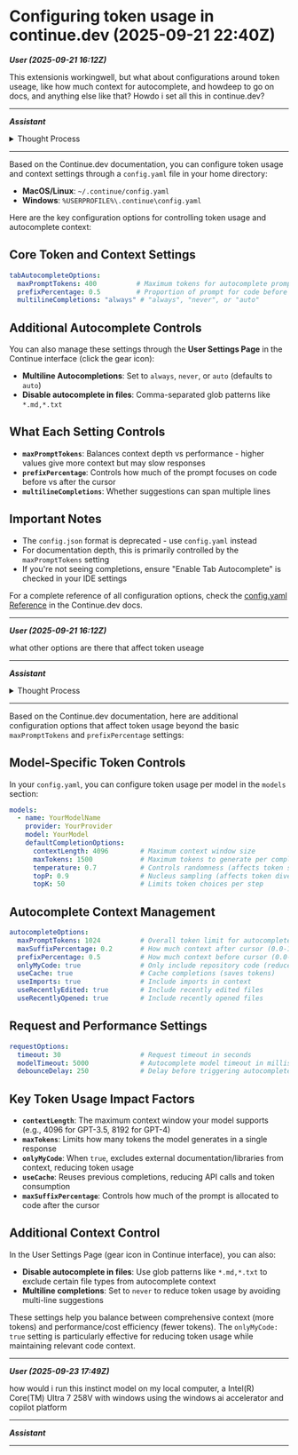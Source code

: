 <!-- Generated by SpecStory -->

# Configuring token usage in continue.dev (2025-09-21 22:40Z)

_**User (2025-09-21 16:12Z)**_

This extensionis workingwell, but what about configurations around token useage, like how much context for autocomplete, and howdeep to go on docs, and anything else like that? Howdo i set all this in continue.dev?

---

_**Assistant**_

<think><details><summary>Thought Process</summary>The user is asking about configuring token usage and context settings in Continue.dev. From the web search results I have, I can see that this is about configuring the autocomplete behavior in Continue.dev.


## Investigating Continue.dev settings  
- The user wants to configure token usage and context settings in Continue.dev.  
- This involves adjusting autocomplete behavior within the Continue.dev platform.</details></think>

---

Based on the Continue.dev documentation, you can configure token usage and context settings through a `config.yaml` file in your home directory:

- **MacOS/Linux**: `~/.continue/config.yaml`
- **Windows**: `%USERPROFILE%\.continue\config.yaml`

Here are the key configuration options for controlling token usage and autocomplete context:

## Core Token and Context Settings

```yaml
tabAutocompleteOptions:
  maxPromptTokens: 400          # Maximum tokens for autocomplete prompt
  prefixPercentage: 0.5         # Proportion of prompt for code before cursor (0.0-1.0)
  multilineCompletions: "always" # "always", "never", or "auto"
```

## Additional Autocomplete Controls

You can also manage these settings through the **User Settings Page** in the Continue interface (click the gear icon):

- **Multiline Autocompletions**: Set to `always`, `never`, or `auto` (defaults to `auto`)
- **Disable autocomplete in files**: Comma-separated glob patterns like `*.md,*.txt`

## What Each Setting Controls

- **`maxPromptTokens`**: Balances context depth vs performance - higher values give more context but may slow responses
- **`prefixPercentage`**: Controls how much of the prompt focuses on code before vs after the cursor
- **`multilineCompletions`**: Whether suggestions can span multiple lines

## Important Notes

- The `config.json` format is deprecated - use `config.yaml` instead
- For documentation depth, this is primarily controlled by the `maxPromptTokens` setting
- If you're not seeing completions, ensure "Enable Tab Autocomplete" is checked in your IDE settings

For a complete reference of all configuration options, check the [config.yaml Reference](https://docs.continue.dev/reference/config) in the Continue.dev docs.

---

_**User (2025-09-21 16:12Z)**_

what other options are there that affect token useage

---

_**Assistant**_

<think><details><summary>Thought Process</summary>The user is asking for more options that affect token usage in Continue.dev beyond what I mentioned earlier. Looking at the web search results and documentation provided, I can see several additional configuration options that affect token usage:


## Examining token usage options  
- Continue.dev offers additional configuration settings impacting token usage beyond initial options.  
- Web search and documentation highlight these settings for optimizing token consumption in the platform.</details></think>

---

Based on the Continue.dev documentation, here are additional configuration options that affect token usage beyond the basic `maxPromptTokens` and `prefixPercentage` settings:

## Model-Specific Token Controls

In your `config.yaml`, you can configure token usage per model in the `models` section:

```yaml
models:
  - name: YourModelName
    provider: YourProvider
    model: YourModel
    defaultCompletionOptions:
      contextLength: 4096        # Maximum context window size
      maxTokens: 1500            # Maximum tokens to generate per completion
      temperature: 0.7           # Controls randomness (affects token selection)
      topP: 0.9                  # Nucleus sampling (affects token diversity)
      topK: 50                   # Limits token choices per step
```

## Autocomplete Context Management

```yaml
autocompleteOptions:
  maxPromptTokens: 1024          # Overall token limit for autocomplete
  maxSuffixPercentage: 0.2       # How much context after cursor (0.0-1.0)
  prefixPercentage: 0.5          # How much context before cursor (0.0-1.0)
  onlyMyCode: true               # Only include repository code (reduces tokens)
  useCache: true                 # Cache completions (saves tokens)
  useImports: true               # Include imports in context
  useRecentlyEdited: true        # Include recently edited files
  useRecentlyOpened: true        # Include recently opened files
```

## Request and Performance Settings

```yaml
requestOptions:
  timeout: 30                    # Request timeout in seconds
  modelTimeout: 5000             # Autocomplete model timeout in milliseconds
  debounceDelay: 250             # Delay before triggering autocomplete
```

## Key Token Usage Impact Factors

- **`contextLength`**: The maximum context window your model supports (e.g., 4096 for GPT-3.5, 8192 for GPT-4)
- **`maxTokens`**: Limits how many tokens the model generates in a single response
- **`onlyMyCode`**: When `true`, excludes external documentation/libraries from context, reducing token usage
- **`useCache`**: Reuses previous completions, reducing API calls and token consumption
- **`maxSuffixPercentage`**: Controls how much of the prompt is allocated to code after the cursor

## Additional Context Control

In the User Settings Page (gear icon in Continue interface), you can also:

- **Disable autocomplete in files**: Use glob patterns like `*.md,*.txt` to exclude certain file types from autocomplete context
- **Multiline completions**: Set to `never` to reduce token usage by avoiding multi-line suggestions

These settings help you balance between comprehensive context (more tokens) and performance/cost efficiency (fewer tokens). The `onlyMyCode: true` setting is particularly effective for reducing token usage while maintaining relevant code context.

---

_**User (2025-09-23 17:49Z)**_

how would i run this instinct model on my local computer, a Intel(R) Core(TM) Ultra 7 258V with windows using the windows ai accelerator and copilot platform

---

_**Assistant**_



---

